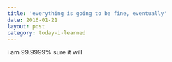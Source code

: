 ```yaml
---
title: 'everything is going to be fine, eventually'
date: 2016-01-21
layout: post
category: today-i-learned
---
```


i am 99.9999% sure it will
